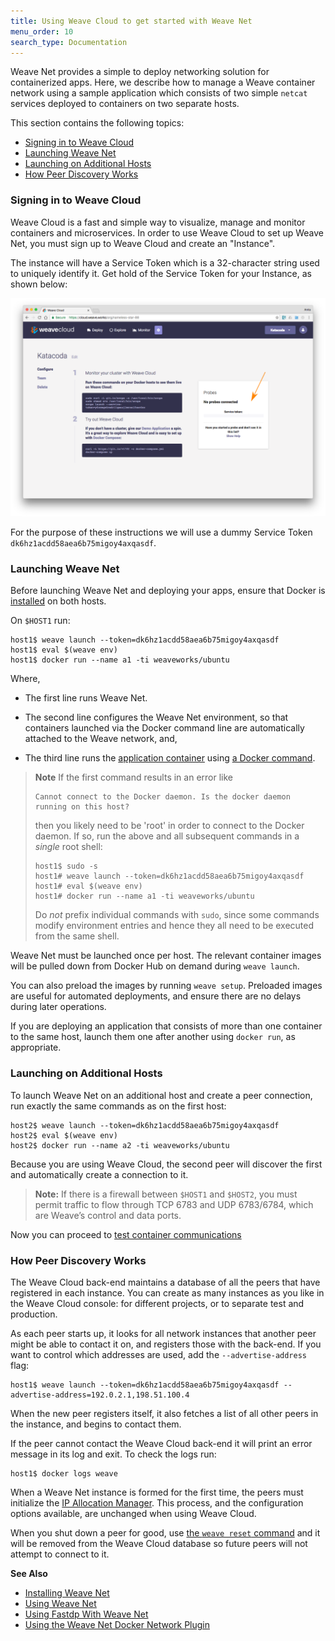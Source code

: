 ```yaml
---
title: Using Weave Cloud to get started with Weave Net
menu_order: 10
search_type: Documentation
---
```


Weave Net provides a simple to deploy networking solution for containerized apps. Here, we describe how to manage a Weave container network using a sample application which consists of two simple `netcat` services deployed to containers on two separate hosts.

This section contains the following topics:

 * [Signing in to Weave Cloud](#signing-in)
 * [Launching Weave Net](#launching)
 * [Launching on Additional Hosts](#peer-connections)
 * [How Peer Discovery Works](#how-it-works)

### <a name="signing-in"></a>Signing in to Weave Cloud

Weave Cloud is a fast and simple way to visualize, manage and monitor
containers and microservices.  In order to use Weave Cloud to set up
Weave Net, you must sign up to Weave Cloud and create an "Instance".

The instance will have a Service Token which is a 32-character string
used to uniquely identify it.  Get hold of the Service Token for your
Instance, as shown below:

![UI to get a Service Token](weave-cloud-token.png)

For the purpose of these instructions we will use a dummy Service
Token `dk6hz1acdd58aea6b75migoy4axqasdf`.


### <a name="launching"></a>Launching Weave Net

Before launching Weave Net and deploying your apps, ensure that Docker
is [installed](https://docs.docker.com/engine/installation/) on both
hosts.

On `$HOST1` run:

    host1$ weave launch --token=dk6hz1acdd58aea6b75migoy4axqasdf
    host1$ eval $(weave env)
    host1$ docker run --name a1 -ti weaveworks/ubuntu

Where,

 * The first line runs Weave Net.

* The second line configures the Weave Net environment, so that containers launched via the Docker command line are automatically attached to the Weave network, and,
 * The third line runs the [application container](/site/faq.md#own-image) using [a Docker command](https://docs.docker.com/engine/reference/run/).

> **Note** If the first command results in an error like
> ```
> Cannot connect to the Docker daemon. Is the docker daemon running on this host?
> ```
> then you likely need to be 'root' in order to connect to the Docker
> daemon. If so, run the above and all subsequent commands in a
> *single* root shell:
> ```
> host1$ sudo -s
> host1# weave launch --token=dk6hz1acdd58aea6b75migoy4axqasdf
> host1# eval $(weave env)
> host1# docker run --name a1 -ti weaveworks/ubuntu
> ```
> Do *not* prefix individual commands with `sudo`, since some commands
> modify environment entries and hence they all need to be executed from
> the same shell.

Weave Net must be launched once per host. The relevant container images will be pulled down from Docker Hub on demand during `weave launch`.

You can also preload the images by running `weave setup`. Preloaded images are useful for automated deployments, and ensure there are no delays during later operations.

If you are deploying an application that consists of more than one container to the same host, launch them one after another using `docker run`, as appropriate.  


### <a name="peer-connections"></a>Launching on Additional Hosts

To launch Weave Net on an additional host and create a peer
connection, run exactly the same commands as on the first host:

    host2$ weave launch --token=dk6hz1acdd58aea6b75migoy4axqasdf
    host2$ eval $(weave env)
    host2$ docker run --name a2 -ti weaveworks/ubuntu

Because you are using Weave Cloud, the second peer will discover the
first and automatically create a connection to it.

>**Note:** If there is a firewall between `$HOST1` and `$HOST2`,  you must permit traffic to flow through TCP 6783 and UDP 6783/6784, which are Weave’s control and data ports.

Now you can proceed to [test container communications](/site/using-weave#testing)

### <a name="how-it-works"></a>How Peer Discovery Works

The Weave Cloud back-end maintains a database of all the peers that
have registered in each instance. You can create as many instances as
you like in the Weave Cloud console: for different projects, or to
separate test and production.

As each peer starts up, it looks for all network instances that
another peer might be able to contact it on, and registers those with the back-end.
If you want to control which addresses are used, add the `--advertise-address` flag:

    host1$ weave launch --token=dk6hz1acdd58aea6b75migoy4axqasdf --advertise-address=192.0.2.1,198.51.100.4

When the new peer registers itself, it also fetches a list of all
other peers in the instance, and begins to contact them.

If the peer cannot contact the Weave Cloud back-end it will print an
error message in its log and exit. To check the logs run:

    host1$ docker logs weave

When a Weave Net instance is formed for the first time, the peers must
initialize the [IP Allocation Manager](/site/ipam.md). This process,
and the configuration options available, are unchanged when using
Weave Cloud.

When you shut down a peer for good, use [the `weave reset`
command](/site/ipam/stop-remove-peers-ipam.md) and it will be removed
from the Weave Cloud database so future peers will not attempt to
connect to it.

**See Also**

 * [Installing Weave Net](/site/installing-weave.md)
 * [Using Weave Net](/site/using-weave.md)
 * [Using Fastdp With Weave Net](/site/using-weave/fastdp.md)
 * [Using the Weave Net Docker Network Plugin](/site/plugin.md)
